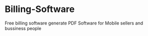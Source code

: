 # Billing-Software
Free billing software generate PDF 
Software for Mobile sellers and bussiness people 
